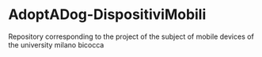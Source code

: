 # AdoptADog-DispositiviMobili
Repository corresponding to the project of the subject of mobile devices of the university milano bicocca
